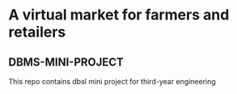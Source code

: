 # A virtual market for farmers and retailers 
## DBMS-MINI-PROJECT
This repo contains dbsl mini project for third-year engineering
